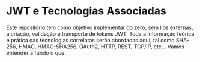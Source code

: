 # JWT e Tecnologias Associadas

Este repositório tem como objetivo implementar do zero, sem libs externas, a criação, validação e transporte de tokens JWT. Toda a informação teórica e prática das tecnologias correlatas serão abordadas aqui, tal como SHA-256, HMAC, HMAC-SHA256, OAuth2, HTTP, REST, TCP/IP, etc... Vamos entender a fundo o que 